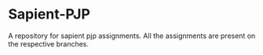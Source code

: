 # Sapient-PJP
A repository for sapient pjp assignments. All the assignments are present on the respective branches.
